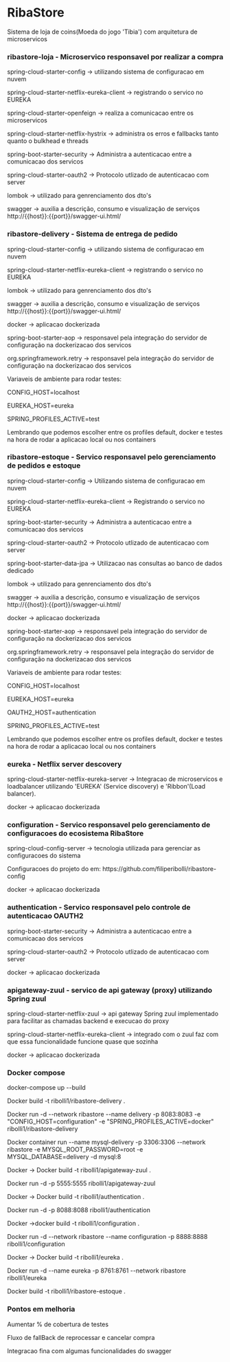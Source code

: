 <h1> RibaStore </h3>
Sistema de loja de coins(Moeda do jogo 'Tibia') com arquitetura de microservicos  


<h3> ribastore-loja - Microservico responsavel por realizar a compra </h3>

<p> spring-cloud-starter-config -> utilizando sistema de configuracao em nuvem </p>
<p> spring-cloud-starter-netflix-eureka-client -> registrando o servico no EUREKA </p>
<p> spring-cloud-starter-openfeign -> realiza a comunicacao entre os microservicos </p>
<p> spring-cloud-starter-netflix-hystrix -> administra os erros e fallbacks tanto quanto o bulkhead e threads</p>
<p> spring-boot-starter-security -> Administra a autenticacao entre a comunicacao dos servicos
<p> spring-cloud-starter-oauth2 -> Protocolo utlizado de autenticacao com server
<p> lombok -> utilizado para genrenciamento dos dto's </p>
<p> swagger -> auxilia a descrição, consumo e visualização de serviços http://{{host}}:{{port}}/swagger-ui.html/ </p>

 
<h3> ribastore-delivery - Sistema de entrega de pedido  </h3>

<p> spring-cloud-starter-config -> utilizando sistema de configuracao em nuvem </p>
<p> spring-cloud-starter-netflix-eureka-client -> registrando o servico no EUREKA </p>
<p> lombok -> utilizado para genrenciamento dos dto's </p>
<p> swagger -> auxilia a descrição, consumo e visualização de serviços http://{{host}}:{{port}}/swagger-ui.html/ </p>
<p> docker -> aplicacao dockerizada </p>
<p>spring-boot-starter-aop ->  responsavel pela integração do servidor de configuração na dockerizacao dos servicos</p>
<p>org.springframework.retry -> responsavel pela integração do servidor de configuração na dockerizacao dos servicos</p>

<p>Variaveis de ambiente para rodar testes: </p>
<p>CONFIG_HOST=localhost </p>
<p>EUREKA_HOST=eureka </p>
<p>SPRING_PROFILES_ACTIVE=test </p>
<p>Lembrando que podemos escolher entre os profiles default, docker e testes na hora de rodar a aplicacao local ou nos containers<p>


<h3> ribastore-estoque - Servico responsavel pelo gerenciamento de pedidos e estoque  </h3>

<p> spring-cloud-starter-config -> Utilizando sistema de configuracao em nuvem </p>
<p> spring-cloud-starter-netflix-eureka-client -> Registrando o servico no EUREKA </p>
<p> spring-boot-starter-security -> Administra a autenticacao entre a comunicacao dos servicos
<p> spring-cloud-starter-oauth2 -> Protocolo utlizado de autenticacao com server
<p> spring-boot-starter-data-jpa -> Utilizacao nas consultas ao banco de dados dedicado
<p> lombok -> utilizado para genrenciamento dos dto's </p>
<p> swagger -> auxilia a descrição, consumo e visualização de serviços http://{{host}}:{{port}}/swagger-ui.html/ </p>
<p> docker -> aplicacao dockerizada </p>
<p> spring-boot-starter-aop ->  responsavel pela integração do servidor de configuração na dockerizacao dos servicos</p>
<p> org.springframework.retry -> responsavel pela integração do servidor de configuração na dockerizacao dos servicos</p>

<p>Variaveis de ambiente para rodar testes: </p>
<p>CONFIG_HOST=localhost </p>
<p>EUREKA_HOST=eureka </p>
<p>OAUTH2_HOST=authentication </p>
<p>SPRING_PROFILES_ACTIVE=test </p>
<p>Lembrando que podemos escolher entre os profiles default, docker e testes na hora de rodar a aplicacao local ou nos containers<p>

<h3> eureka - Netflix server descovery </h3>

<p> spring-cloud-starter-netflix-eureka-server -> Integracao de microservicos e loadbalancer utilizando 'EUREKA' (Service discovery) e 'Ribbon'(Load balancer).</p>
<p> docker -> aplicacao dockerizada </p>

 
<h3>configuration - Servico responsavel pelo gerenciamento de configuracoes do ecosistema RibaStore  </h3>

<p> spring-cloud-config-server -> tecnologia utilizada para gerenciar as configuracoes do sistema </p>
<p> Configuracoes do projeto do em: https://github.com/filiperibolli/ribastore-config </p>
<p> docker -> aplicacao dockerizada </p>


<h3> authentication - Servico responsavel pelo controle de autenticacao OAUTH2 </h3>
 
<p> spring-boot-starter-security -> Administra a autenticacao entre a comunicacao dos servicos </p>
<p> spring-cloud-starter-oauth2 -> Protocolo utlizado de autenticacao com server </p>
<p> docker -> aplicacao dockerizada </p>


<h3>apigateway-zuul - servico de api gateway (proxy) utilizando Spring zuul </h3>

<p> spring-cloud-starter-netflix-zuul -> api gateway Spring zuul implementado para facilitar as chamadas backend e execucao do proxy</p>
<p> spring-cloud-starter-netflix-eureka-client -> integrado com o zuul faz com que essa funcionalidade funcione quase que sozinha </p>
<p> docker -> aplicacao dockerizada </p>

<h3> Docker compose </h3>

<p> docker-compose up --build </p>

<p> Docker build -t ribolli1/ribastore-delivery . </p>
<p> Docker run -d --network ribastore --name delivery -p 8083:8083 -e "CONFIG_HOST=configuration" -e "SPRING_PROFILES_ACTIVE=docker" ribolli1/ribastore-delivery</p>
<p> Docker container run --name mysql-delivery -p 3306:3306 --network ribastore -e MYSQL_ROOT_PASSWORD=root -e MYSQL_DATABASE=delivery -d mysql:8 </p>
<p> Docker -> Docker build -t ribolli1/apigateway-zuul . </p>
<p> Docker run -d -p 5555:5555 ribolli1/apigateway-zuul </p>
<p> Docker -> Docker build -t ribolli1/authentication . </p>
<p> Docker run -d -p 8088:8088 ribolli1/authentication </p>
<p> Docker ->docker build -t ribolli1/configuration . </p>
<p> Docker run -d --network ribastore --name configuration -p 8888:8888 ribolli1/configuration </p>
<p> Docker -> Docker build -t ribolli1/eureka . </p>
<p> Docker run -d --name eureka -p 8761:8761 --network ribastore ribolli1/eureka</p>
<p> Docker build -t ribolli1/ribastore-estoque . </p>


<h3> Pontos em melhoria </h3>

<p> Aumentar % de cobertura de testes </p>
<p> Fluxo de fallBack de reprocessar e cancelar compra </p>
<p> Integracao fina com algumas funcionalidades do swagger </p>
